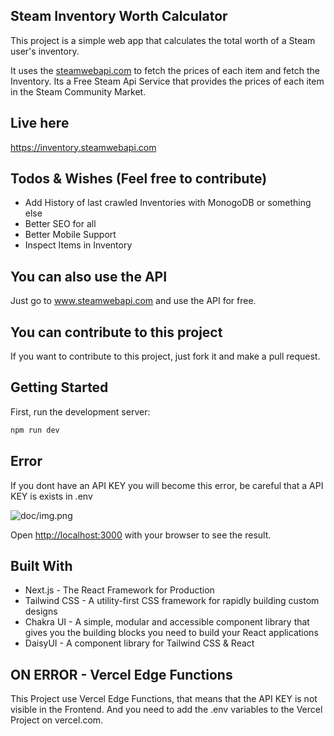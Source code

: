 ## Steam Inventory Worth Calculator

This project is a simple web app that calculates the total worth of a Steam user's inventory. 

It uses the [steamwebapi.com](https://www.steamwebapi.com) to fetch the prices of each item and fetch the Inventory.
Its a Free Steam Api Service that provides the prices of each item in the Steam Community Market.

## Live here
https://inventory.steamwebapi.com

## Todos & Wishes (Feel free to contribute)
- Add History of last crawled Inventories with MonogoDB or something else
- Better SEO for all
- Better Mobile Support
- Inspect Items in Inventory

## You can also use the API
Just go to www.steamwebapi.com and use the API for free.

## You can contribute to this project
If you want to contribute to this project, just fork it and make a pull request.

## Getting Started

First, run the development server:

```bash
npm run dev
```

## Error

If you dont have an API KEY you will become this error, be careful that a API KEY is exists in .env

![doc/img.png](doc/img.png)

Open [http://localhost:3000](http://localhost:3000) with your browser to see the result.

## Built With

- Next.js - The React Framework for Production
- Tailwind CSS - A utility-first CSS framework for rapidly building custom designs
- Chakra UI - A simple, modular and accessible component library that gives you the building blocks you need to build your React applications
- DaisyUI - A component library for Tailwind CSS & React


## ON ERROR - Vercel Edge Functions
This Project use Vercel Edge Functions, that means that the API KEY is not visible in the Frontend. And you need to add the
.env variables to the Vercel Project on vercel.com.

